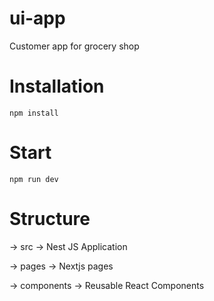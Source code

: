 # ui-app
Customer app for grocery shop


# Installation
```
npm install
```

# Start
```
npm run dev
```

# Structure

-> src -> Nest JS Application

-> pages -> Nextjs pages

-> components -> Reusable React Components
